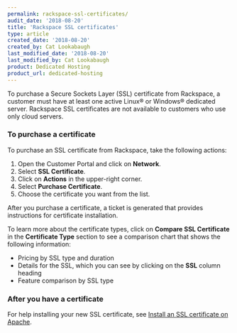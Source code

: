 ```yaml
---
permalink: rackspace-ssl-certificates/
audit_date: '2018-08-20'
title: 'Rackspace SSL certificates'
type: article
created_date: '2018-08-20'
created_by: Cat Lookabaugh
last_modified_date: '2018-08-20'
last_modified_by: Cat Lookabaugh
product: Dedicated Hosting
product_url: dedicated-hosting
---
```


To purchase a Secure Sockets Layer (SSL) certificate from Rackspace, a customer
must have at least one active Linux&reg; or Windows&reg; dedicated server.
Rackspace SSL certificates are not available to customers who use only cloud
servers.

### To purchase a certificate

To purchase an SSL certificate from Rackspace, take the following actions:

1. Open the Customer Portal and click on **Network**.
2. Select **SSL Certificate**.
3. Click on **Actions** in the upper-right corner.
4. Select **Purchase Certificate**.
5. Choose the certificate you want from the list.

After you purchase a certificate, a ticket is generated that provides
instructions for certificate installation.

To learn more about the certificate types, click on **Compare SSL
Certificate** in the **Certificate Type** section to see a comparison chart that
shows the following information:

- Pricing by SSL type and duration
- Details for the SSL, which you can see by clicking on the **SSL** column heading
- Feature comparison by SSL type

### After you have a certificate

For help installing your new SSL certificate, see [Install an SSL certificate
on Apache](/how-to/installing-an-ssl-certificate-on-apache/).
